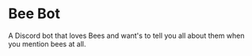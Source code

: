 # Bee Bot

A Discord bot that loves Bees and want's to tell you all about them when you mention bees at all.
